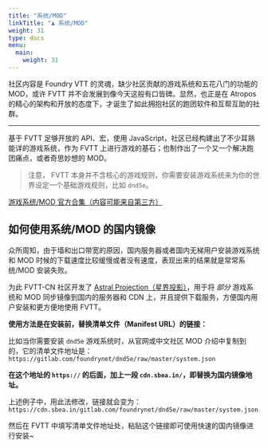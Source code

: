 ```yaml
---
title: "系统/MOD"
linkTitle: "♟ 系统/MOD"
weight: 31
type: docs
menu:
  main:
    weight: 31
---
```


社区内容是 Foundry VTT 的灵魂，缺少社区贡献的游戏系统和五花八门的功能的 MOD，或许 FVTT 并不会发展到像今天这般有口皆碑。显然，也正是在 Atropos 的精心的架构和开放的态度下，才诞生了如此拥抱社区的跑团软件和互帮互助的社群。

---

基于 FVTT 足够开放的 API、宏，使用 JavaScript，社区已经构建出了不少耳熟能详的游戏系统，作为 FVTT 上进行游戏的基石；也制作出了一个又一个解决跑团痛点，或者奇思妙想的 MOD。

> 注意， FVTT 本身并不含核心的游戏规则，你需要安装游戏系统来为你的世界设定一个基础游戏规则，比如 `dnd5e`。

[游戏系统/MOD 官方合集（内容可能来自第三方）](https://foundryvtt.com/packages/)

## 如何使用系统/MOD 的国内镜像

众所周知，由于墙和出口带宽的原因，国内服务器或者国内无梯用户安装游戏系统和 MOD 时候的下载速度比较缓慢或者没有速度，表现出来的结果就是常常系统/MOD 安装失败。

为此 FVTT-CN 社区开发了 [Astral Projection（星界投影）](https://github.com/fvtt-cn/AstralProjection)，用于将 *部分* 游戏系统和 MOD 同步镜像到国内的服务器和 CDN 上，并且提供下载服务，方便国内用户安装和更方便地使用 FVTT。

**使用方法是在安装前，替换清单文件（Manifest URL）的链接：**

比如当你需要安装 `dnd5e` 游戏系统时，从官网或中文社区 MOD 介绍中复制到的，它的清单文件地址是：`https://gitlab.com/foundrynet/dnd5e/raw/master/system.json`

**在这个地址的 `https://` 的后面，加上一段 `cdn.sbea.in/`，即替换为国内镜像地址。**

上述例子中，用此法修改，链接就会变为：`https://cdn.sbea.in/gitlab.com/foundrynet/dnd5e/raw/master/system.json`

然后在 FVTT 中填写清单文件地址处，粘贴这个链接即可使用快速的国内镜像进行安装~